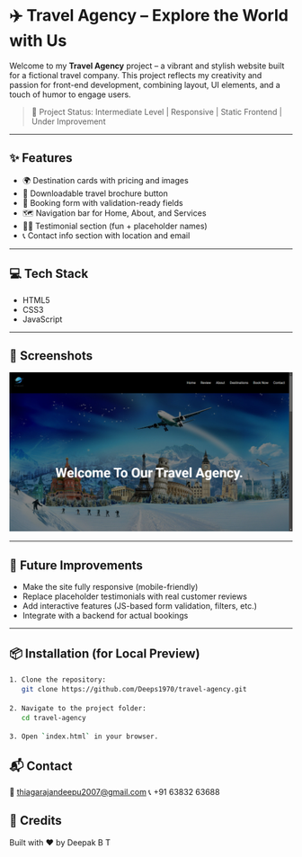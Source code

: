 # ✈️ Travel Agency – Explore the World with Us

Welcome to my **Travel Agency** project – a vibrant and stylish website built for a fictional travel company. This project reflects my creativity and passion for front-end development, combining layout, UI elements, and a touch of humor to engage users.

> 🚀 Project Status: Intermediate Level | Responsive | Static Frontend | Under Improvement

---

## ✨ Features

- 🌍 Destination cards with pricing and images  
- 📑 Downloadable travel brochure button  
- 🧾 Booking form with validation-ready fields  
- 🗺️ Navigation bar for Home, About, and Services  
- 🧑‍💬 Testimonial section (fun + placeholder names)  
- 📞 Contact info section with location and email  

---

## 💻 Tech Stack

- HTML5  
- CSS3
- JavaScript

---

## 📸 Screenshots

![Travel Website Screenshot 1](./travel-agency.png)

---

## 🚧 Future Improvements

- Make the site fully responsive (mobile-friendly)  
- Replace placeholder testimonials with real customer reviews  
- Add interactive features (JS-based form validation, filters, etc.)  
- Integrate with a backend for actual bookings  

---

## 📦 Installation (for Local Preview)

```bash
1. Clone the repository:
   git clone https://github.com/Deeps1970/travel-agency.git

2. Navigate to the project folder:
   cd travel-agency

3. Open `index.html` in your browser.
```

## 📬 Contact
📧 thiagarajandeepu2007@gmail.com
📞 +91 63832 63688

## 🧠 Credits
Built with ❤️ by Deepak B T
